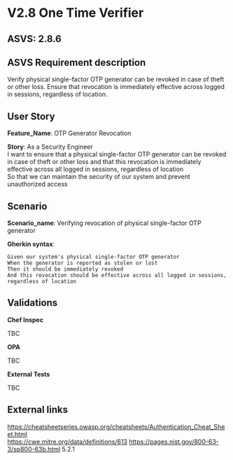 # V2.8 One Time Verifier

## ASVS: 2.8.6

## ASVS Requirement description

Verify physical single-factor OTP generator can be revoked in
case of theft or other loss. Ensure that revocation is
immediately effective across logged in sessions, regardless of
location.

## User Story

**Feature_Name**: OTP Generator Revocation

**Story**:
As a Security Engineer\
I want to ensure that a physical single-factor OTP generator can be revoked in case of theft or 
other loss and that this revocation is immediately effective across all logged in sessions,
regardless of location\
So that we can maintain the security of our system and prevent unauthorized access

## Scenario

**Scenario_name**: Verifying revocation of physical single-factor OTP generator

**Gherkin syntax**:

```gherkin
Given our system's physical single-factor OTP generator
When the generator is reported as stolen or lost
Then it should be immediately revoked
And this revocation should be effective across all logged in sessions, regardless of location
```

## Validations

**Chef Inspec**

TBC

**OPA**

TBC

**External Tests**

TBC

## External links

<https://cheatsheetseries.owasp.org/cheatsheets/Authentication_Cheat_Sheet.html> \
<https://cwe.mitre.org/data/definitions/613>
<https://pages.nist.gov/800-63-3/sp800-63b.html> 5.2.1

